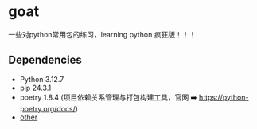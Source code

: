 # goat
一些对python常用包的练习，learning python 疯狂版！！！

## Dependencies
- Python 3.12.7
- pip 24.3.1
- poetry 1.8.4 (项目依赖关系管理与打包构建工具，官网 ➡️ https://python-poetry.org/docs/)
- [other](./pyproject.toml)
